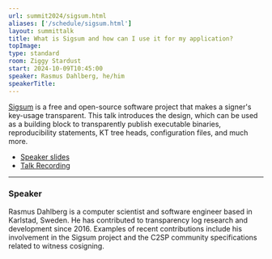 ```yaml
---
url: summit2024/sigsum.html
aliases: ['/schedule/sigsum.html']
layout: summittalk
title: What is Sigsum and how can I use it for my application? 
topImage:
type: standard
room: Ziggy Stardust
start: 2024-10-09T10:45:00
speaker: Rasmus Dahlberg, he/him
speakerTitle:
---
```


<div class="font-google font-medium">

[Sigsum](https://www.sigsum.org) is a free and open-source software project that
makes a signer's key-usage transparent.  This talk introduces the design, which
can be used as a building block to transparently publish executable binaries,
reproducibility statements, KT tree heads, configuration files, and much more.

* [Speaker slides](https://git.glasklar.is/rgdd/tdev-summit-24/-/blob/main/slides.pdf)
* [Talk Recording](https://youtu.be/Mp23yQxYm2c?si=hhkYjqvWBOgzCDyV)

---

### Speaker

Rasmus Dahlberg is a computer scientist and software engineer based in Karlstad,
Sweden.  He has contributed to transparency log research and development since
2016.  Examples of recent contributions include his involvement in the Sigsum
project and the C2SP community specifications related to witness cosigning.

</div>
